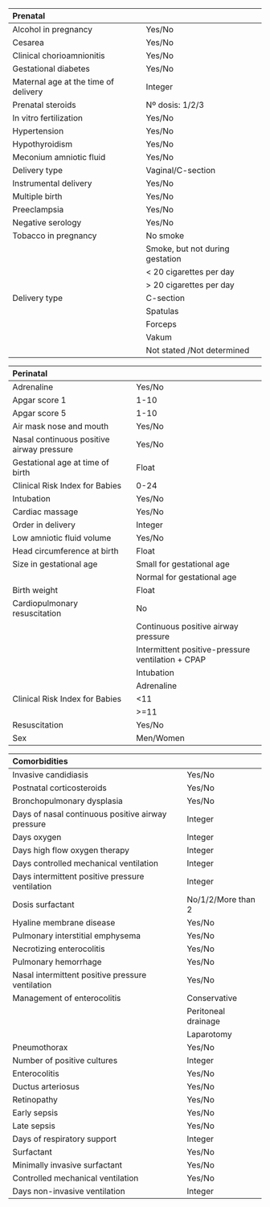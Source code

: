 |Prenatal| |
|:----|:----|
|Alcohol in pregnancy|Yes/No|
|Cesarea|Yes/No|
|Clinical chorioamnionitis |Yes/No|
|Gestational diabetes|Yes/No|
|Maternal age at the time of delivery|Integer|
|Prenatal steroids|Nº dosis: 1/2/3|
|In vitro fertilization |Yes/No|
|Hypertension|Yes/No|
|Hypothyroidism|Yes/No|
|Meconium amniotic fluid|Yes/No|
|Delivery type|Vaginal/C-section|
|Instrumental delivery|Yes/No|
|Multiple birth|Yes/No|
|Preeclampsia|Yes/No|
|Negative serology|Yes/No|
|Tobacco in pregnancy|No smoke|
| |Smoke, but not during gestation| 
| |< 20 cigarettes per day|
| |> 20 cigarettes per day|
|Delivery type|C-section|
| |Spatulas|Euthyroid|
| |Forceps|
| |Vakum|
| |Not stated /Not determined|

|Perinatal | |
|:----|:----|
|Adrenaline|Yes/No|
|Apgar score 1|1-10|
|Apgar score 5|1-10|
|Air mask nose and mouth|Yes/No|
|Nasal continuous positive airway pressure |Yes/No|
|Gestational age at time of birth|Float|
|Clinical Risk Index for Babies |0-24|
|Intubation |Yes/No|
|Cardiac massage |Yes/No|
|Order in delivery|Integer|
|Low amniotic fluid volume|Yes/No|
|Head circumference at birth|Float|
|Size in gestational age|Small for gestational age|
| |Normal for gestational age|
|Birth weight|Float|
|Cardiopulmonary resuscitation|No|
| |Continuous positive airway pressure|
| |Intermittent positive-pressure ventilation + CPAP|
| |Intubation| 
| |Adrenaline|
|Clinical Risk Index for Babies|<11|
| |>=11
|Resuscitation|Yes/No|
|Sex|Men/Women|

|Comorbidities| |
|:----|:----|
|Invasive candidiasis|Yes/No|
|Postnatal corticosteroids|Yes/No|
|Bronchopulmonary dysplasia|Yes/No|
|Days of nasal continuous positive airway pressure|Integer|
|Days oxygen|Integer|
|Days high flow oxygen therapy |Integer|
|Days controlled mechanical ventilation|Integer
|Days intermittent positive pressure ventilation|Integer|
|Dosis surfactant|No/1/2/More than 2|
|Hyaline membrane disease|Yes/No|
|Pulmonary interstitial emphysema |Yes/No|
|Necrotizing enterocolitis|Yes/No|
|Pulmonary hemorrhage|Yes/No|
|Nasal intermittent positive pressure ventilation|Yes/No|
|Management of enterocolitis|Conservative|
| |Peritoneal drainage|
| |Laparotomy|
|Pneumothorax|Yes/No|
|Number of positive cultures|Integer|
|Enterocolitis |Yes/No|
|Ductus arteriosus|Yes/No|
|Retinopathy|Yes/No|
|Early sepsis|Yes/No|
|Late sepsis|Yes/No|
|Days of respiratory support|Integer|
|Surfactant|Yes/No|
|Minimally invasive surfactant|Yes/No|
|Controlled mechanical ventilation|Yes/No|
|Days non-invasive ventilation|Integer|
